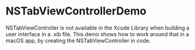 NSTabViewControllerDemo
==============

NSTabViewController is not available in the Xcode Library when building a user interface in a .xib file.  This demo shows how to work around that in a macOS app, by creating the NSTabViewController in code.


